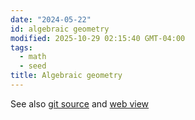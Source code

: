 ```yaml
---
date: "2024-05-22"
id: algebraic geometry
modified: 2025-10-29 02:15:40 GMT-04:00
tags:
  - math
  - seed
title: Algebraic geometry
---
```


See also [git source](https://github.com/stacks/stacks-project) and [web view](https://stacks.math.columbia.edu/)
